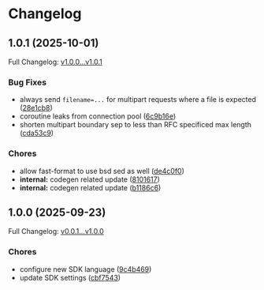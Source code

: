 # Changelog

## 1.0.1 (2025-10-01)

Full Changelog: [v1.0.0...v1.0.1](https://github.com/SportsGameOdds/sports-odds-api-ruby/compare/v1.0.0...v1.0.1)

### Bug Fixes

* always send `filename=...` for multipart requests where a file is expected ([28e1cb8](https://github.com/SportsGameOdds/sports-odds-api-ruby/commit/28e1cb8e5af175c4c0afa49da5596c939dcd9758))
* coroutine leaks from connection pool ([6c9b16e](https://github.com/SportsGameOdds/sports-odds-api-ruby/commit/6c9b16e9c830d664af77e6a25bf3110b32e60091))
* shorten multipart boundary sep to less than RFC specificed max length ([cda53c9](https://github.com/SportsGameOdds/sports-odds-api-ruby/commit/cda53c9aa624162299230dccbd47838f3e6e4e30))


### Chores

* allow fast-format to use bsd sed as well ([de4c0f0](https://github.com/SportsGameOdds/sports-odds-api-ruby/commit/de4c0f0a2e46a2f8c1e04540a31ac7a17202d467))
* **internal:** codegen related update ([8101617](https://github.com/SportsGameOdds/sports-odds-api-ruby/commit/81016173ee5cadb07e1ea09785adbc79fa8ccf5b))
* **internal:** codegen related update ([b1186c6](https://github.com/SportsGameOdds/sports-odds-api-ruby/commit/b1186c6bee86fe8b82456612407a78f33c6a655e))

## 1.0.0 (2025-09-23)

Full Changelog: [v0.0.1...v1.0.0](https://github.com/SportsGameOdds/sports-odds-api-ruby/compare/v0.0.1...v1.0.0)

### Chores

* configure new SDK language ([9c4b469](https://github.com/SportsGameOdds/sports-odds-api-ruby/commit/9c4b4699bebfe2c5b954d381bd7e9e80d0fac2ad))
* update SDK settings ([cbf7543](https://github.com/SportsGameOdds/sports-odds-api-ruby/commit/cbf7543231a240400a972d7f4ef862387ffae409))
